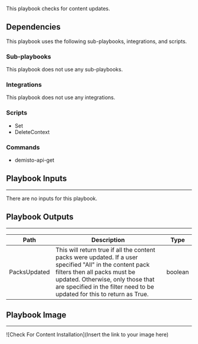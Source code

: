 This playbook checks for content updates.

## Dependencies
This playbook uses the following sub-playbooks, integrations, and scripts.

### Sub-playbooks
This playbook does not use any sub-playbooks.

### Integrations
This playbook does not use any integrations.

### Scripts
* Set
* DeleteContext

### Commands
* demisto-api-get

## Playbook Inputs
---
There are no inputs for this playbook.

## Playbook Outputs
---

| **Path** | **Description** | **Type** |
| --- | --- | --- |
| PacksUpdated | This will return true if all the content packs were updated. If a user specified "All" in the content pack filters then all packs must be updated. Otherwise, only those that are specified in the filter need to be updated for this to return as True. | boolean |

## Playbook Image
---
![Check For Content Installation](Insert the link to your image here)